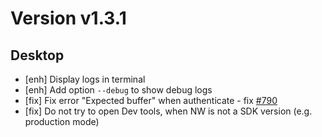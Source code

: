# Version v1.3.1

## Desktop

- [enh] Display logs in terminal
- [enh] Add option `--debug` to show debug logs
- [fix] Fix error "Expected buffer" when authenticate - fix [#790](https://git.duniter.org/clients/cesium-grp/cesium/issues/790)
- [fix] Do not try to open Dev tools, when NW is not a SDK version (e.g. production mode)